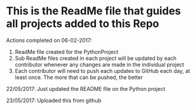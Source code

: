 # This is the ReadMe file that guides all projects added to this Repo
Actions completed on 06-02-2017:
1. ReadMe file created for the PythonProject
2. Sub ReadMe files created in each project will be updated by each contributor whenever any changes are made in the individual project
3. Each contributor will need to push each updates to GitHub each day, at least once. The more that can be pushed, the better

22/05/2017: Just updated the README file on the Python project

23/05/2017: Uploaded this from github
